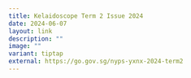 ```yaml
---
title: Kelaidoscope Term 2 Issue 2024
date: 2024-06-07
layout: link
description: ""
image: ""
variant: tiptap
external: https://go.gov.sg/nyps-yxnx-2024-term2
---
```

